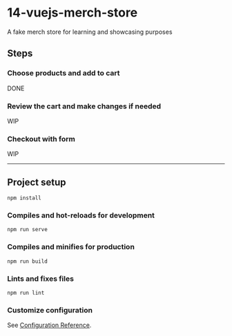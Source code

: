 # 14-vuejs-merch-store

A fake merch store for learning and showcasing purposes 

## Steps

### Choose products and add to cart

DONE

### Review the cart and make changes if needed

WIP

### Checkout with form

WIP

---------------------

## Project setup
```
npm install
```

### Compiles and hot-reloads for development
```
npm run serve
```

### Compiles and minifies for production
```
npm run build
```

### Lints and fixes files
```
npm run lint
```

### Customize configuration
See [Configuration Reference](https://cli.vuejs.org/config/).
